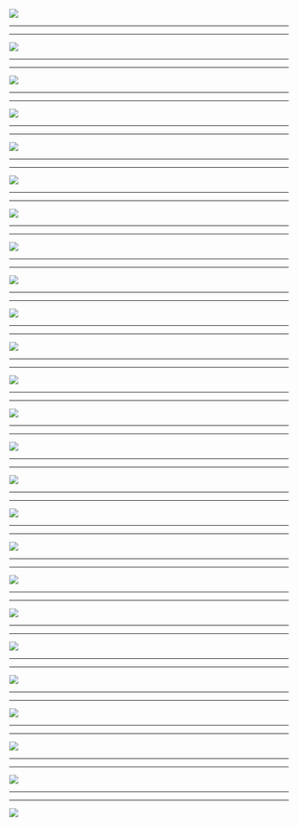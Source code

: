 ![](slides.dir/1.png)

* * *

* * *

![](slides.dir/2.png)

* * *

* * *

![](slides.dir/3.png)

* * *

* * *

![](slides.dir/4.png)

* * *

* * *

![](slides.dir/5.png)

* * *

* * *

![](slides.dir/6.png)

* * *

* * *

![](slides.dir/7.png)

* * *

* * *

![](slides.dir/8.png)

* * *

* * *

![](slides.dir/9.png)

* * *

* * *

![](slides.dir/10.png)

* * *

* * *

![](slides.dir/11.png)

* * *

* * *

![](slides.dir/12.png)

* * *

* * *

![](slides.dir/13.png)

* * *

* * *

![](slides.dir/14.png)

* * *

* * *

![](slides.dir/15.png)

* * *

* * *

![](slides.dir/16.png)

* * *

* * *

![](slides.dir/17.png)

* * *

* * *

![](slides.dir/18.png)

* * *

* * *

![](slides.dir/19.png)

* * *

* * *

![](slides.dir/20.png)

* * *

* * *

![](slides.dir/21.png)

* * *

* * *

![](slides.dir/22.png)

* * *

* * *

![](slides.dir/23.png)

* * *

* * *

![](slides.dir/24.png)

* * *

* * *

![](slides.dir/25.png)